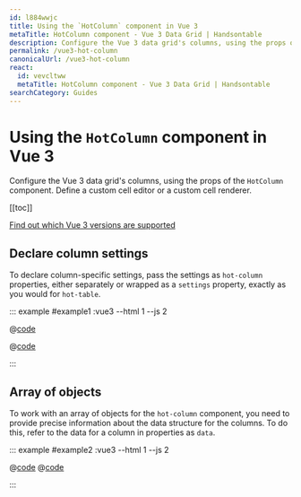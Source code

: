 ```yaml
---
id: l884wwjc
title: Using the `HotColumn` component in Vue 3
metaTitle: HotColumn component - Vue 3 Data Grid | Handsontable
description: Configure the Vue 3 data grid's columns, using the props of the "HotColumn" component. Define a custom cell editor or a custom cell renderer.
permalink: /vue3-hot-column
canonicalUrl: /vue3-hot-column
react:
  id: vevcltww
  metaTitle: HotColumn component - Vue 3 Data Grid | Handsontable
searchCategory: Guides
---
```


# Using the `HotColumn` component in Vue 3

Configure the Vue 3 data grid's columns, using the props of the `HotColumn` component. Define a custom cell editor or a custom cell renderer.

[[toc]]

[Find out which Vue 3 versions are supported](@/guides/integrate-with-vue3/vue3-installation/vue3-installation.md#vue-3-version-support)

## Declare column settings

To declare column-specific settings, pass the settings as `hot-column` properties, either separately or wrapped as a `settings` property, exactly as you would for `hot-table`.

::: example #example1 :vue3 --html 1 --js 2

@[code](@/content/guides/integrate-with-vue3/vue3-hot-column/vue/example1.html)

@[code](@/content/guides/integrate-with-vue3/vue3-hot-column/vue/example1.js)

:::

## Array of objects

To work with an array of objects for the `hot-column` component, you need to provide precise information about the data structure for the columns. To do this, refer to the data for a column in properties as `data`.

::: example #example2 :vue3 --html 1 --js 2

@[code](@/content/guides/integrate-with-vue3/vue3-hot-column/vue/example2.html)
@[code](@/content/guides/integrate-with-vue3/vue3-hot-column/vue/example2.js)

:::
